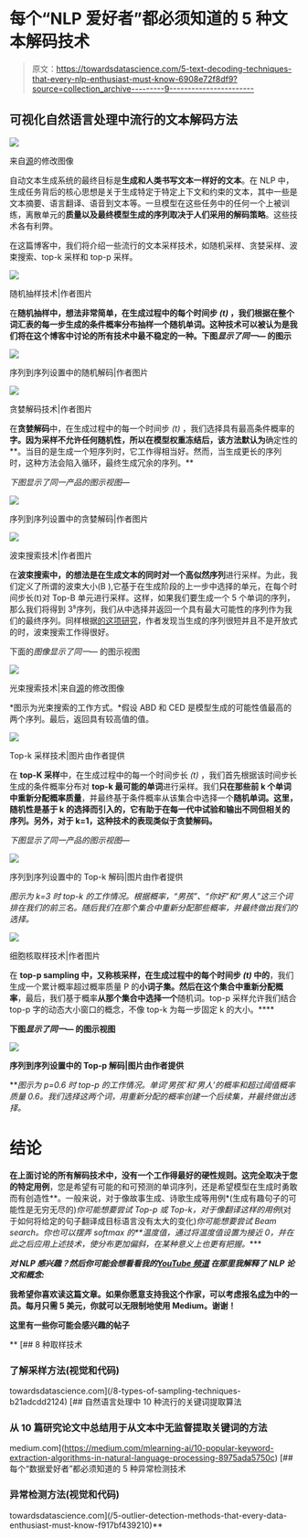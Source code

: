# 每个“NLP 爱好者”都必须知道的 5 种文本解码技术

> 原文：<https://towardsdatascience.com/5-text-decoding-techniques-that-every-nlp-enthusiast-must-know-6908e72f8df9?source=collection_archive---------9----------------------->

## 可视化自然语言处理中流行的文本解码方法

![](img/16cdb9f91288517beda6bba82d62e941.png)

来自[源](https://unsplash.com/photos/W8KTS-mhFUE)的修改图像

自动文本生成系统的最终目标是**生成和人类书写文本一样好的文本**。在 NLP 中，生成任务背后的核心思想是关于生成特定于特定上下文和约束的文本，其中一些是文本摘要、语言翻译、语音到文本等。一旦模型在这些任务中的任何一个上被训练，离散单元的**质量以及最终模型生成的序列取决于人们采用的解码策略**。这些技术各有利弊。

在这篇博客中，我们将介绍一些流行的文本采样技术，如随机采样、贪婪采样、波束搜索、top-k 采样和 top-p 采样。

![](img/2128814b9f09c5f2c0cd39229370299a.png)

随机抽样技术|作者图片

在**随机抽样中，**想法非常简单，在生成过程中的每个时间步 *(t)* ，我们根据在整个词汇表的每一步生成的条件概率分布抽样一个**随机单词。这种技术可以被认为是我们将在这个博客中讨论的所有技术中最不稳定的一种。下图*显示了同一—* 的图示**

![](img/bd6e57de91ebb38a67b085b5b73075c4.png)

序列到序列设置中的随机解码|作者图片

![](img/0a4c8565f2e978f29b142023e886db8c.png)

贪婪解码技术|作者图片

在**贪婪解码**中，在生成过程中的每一个时间步 *(t)* ，我们选择具有最高条件概率的**字。因为采样不允许任何随机性，所以在模型权重冻结后，该方法默认为**确定性的**。当目的是生成一个短序列时，它工作得相当好。然而，当生成更长的序列时，这种方法会陷入循环，最终生成冗余的序列。**

*下图显示了同一产品的图示视图—*

![](img/7629f511aa5b1a2eb922613efa477f19.png)

序列到序列设置中的贪婪解码|作者图片

![](img/7f7e5ba27a86fcd44ba164bc5b07993c.png)

波束搜索技术|作者图片

在**波束搜索中，**的想法是在生成文本的同时对一个**高似然序列**进行采样。为此，我们定义了所谓的波束大小(B ),它基于在生成阶段的上一步中选择的单元，在每个时间步长(t)对 Top-B 单元进行采样。这样，如果我们要生成一个 5 个单词的序列，那么我们将得到 3⁵序列，我们从中选择并返回一个具有最大可能性的序列作为我们的最终序列。同样根据[的这项研究](https://www.youtube.com/watch?v=dCORspO2yVY)，作者发现当生成的序列很短并且不是开放式的时，波束搜索工作得很好。

下面的*图像显示了同一—* 的图示视图

![](img/0b4f01e4c4bb71472aa71c059825b499.png)

光束搜索技术|来自[源](https://d2l.ai/chapter_recurrent-modern/beam-search.html)的修改图像

*图示为光束搜索的工作方式。*假设 ABD 和 CED 是模型生成的可能性值最高的两个序列。最后，返回具有较高值的值。

![](img/a1daa874d9d4ee3f74f1c1ab7d9f695d.png)

Top-k 采样技术|图片由作者提供

在 **top-K 采样**中，在生成过程中的每一个时间步长 *(t)* ，我们首先根据该时间步长生成的条件概率分布对 **top-k 最可能的单词**进行采样。我们**只在那些前 k 个单词中重新分配概率质量**，并最终基于条件概率从该集合中选择一个**随机单词。这里，随机性是基于 k 的选择而引入的，它有助于在每一代中试验和输出不同但相关的序列。另外，**对于 k=1，这种技术的表现类似于贪婪解码**。**

*下图显示了同一产品的图示视图—*

![](img/6a463107deb6a6eed1ae06d887b82155.png)

序列到序列设置中的 Top-k 解码|图片由作者提供

*图示为 k=3 时 top-k 的工作情况。根据概率，“男孩”、“你好”和“男人”这三个词排在我们的前三名。随后我们在那个集合中重新分配那些概率，并最终做出我们的选择。*

![](img/17d560b35b6b0923898d2ea73b383712.png)

细胞核取样技术|作者图片

在 **top-p sampling 中，又称核采样，在生成过程中的每个时间步 *(t)* 中的**，我们生成一个累计概率超过概率质量 P 的**小词子集。然后在这个集合中重新分配概率**，最后，我们基于概率**从那个集合中选择一个**随机词。top-p 采样允许我们结合 top-p 字的动态大小窗口的概念，不像 top-k 为每一步固定 k 的大小。****

**下图*显示了同一—* 的图示视图**

**![](img/fd11ca389c5b096bb815c5200991dc18.png)**

**序列到序列设置中的 Top-p 解码|图片由作者提供**

***图示为 p=0.6 时 top-p 的工作情况。*单词‘男孩’和‘男人’的概率和超过阈值概率质量 0.6。我们选择这两个词，用重新分配的概率创建一个后续集，并最终做出选择。**

# **结论**

**在上面讨论的所有解码技术中，没有一个工作得最好的硬性规则。这完全取决于您的特定用例**，您是希望有可能的和可预测的单词序列，还是希望模型在生成时勇敢而有创造性**。一般来说，对于像故事生成、诗歌生成等用例*(生成有趣句子的可能性是无穷无尽的)*你可能想要尝试 Top-p 或 Top-k，对于像翻译这样的用例*(对于如何将给定的句子翻译成目标语言没有太大的变化)*你可能想要尝试 Beam search。你也可以摆弄 softmax 的**温度值，通过将温度值设置为接近 0，并在此之后应用上述技术，使分布更加偏斜，在某种意义上也更有把握。****

*****对 NLP 感兴趣？然后你可能会想看看我的***[***YouTube 频道***](https://www.youtube.com/channel/UCoz8NrwgL7U9535VNc0mRPA/) ***在那里我解释了 NLP 论文和概念:*****

**我希望你喜欢读这篇文章。如果你愿意支持我这个作家，可以考虑报名[成为](https://prakhar-mishra.medium.com/membership)中的一员。每月只需 5 美元，你就可以无限制地使用 Medium。谢谢！**

**这里有一些你可能会感兴趣的帖子**

**[](/8-types-of-sampling-techniques-b21adcdd2124) [## 8 种取样技术

### 了解采样方法(视觉和代码)

towardsdatascience.com](/8-types-of-sampling-techniques-b21adcdd2124) [](https://medium.com/mlearning-ai/10-popular-keyword-extraction-algorithms-in-natural-language-processing-8975ada5750c) [## 自然语言处理中 10 种流行的关键词提取算法

### 从 10 篇研究论文中总结用于从文本中无监督提取关键词的方法

medium.com](https://medium.com/mlearning-ai/10-popular-keyword-extraction-algorithms-in-natural-language-processing-8975ada5750c) [](/5-outlier-detection-methods-that-every-data-enthusiast-must-know-f917bf439210) [## 每个“数据爱好者”都必须知道的 5 种异常检测技术

### 异常检测方法(视觉和代码)

towardsdatascience.com](/5-outlier-detection-methods-that-every-data-enthusiast-must-know-f917bf439210)**
